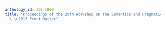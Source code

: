 ```yaml
---
anthology_id: Z25-1000
title: "Proceedings of the 29th Workshop on the Semantics and Pragmatics of Dialogue\
  \ \u2013 Front Matter"
---
```

